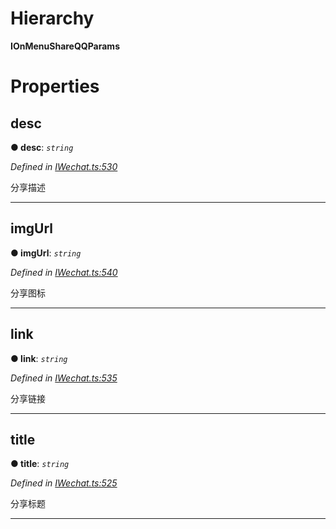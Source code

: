 

# Hierarchy

**IOnMenuShareQQParams**

# Properties

<a id="desc"></a>

##  desc

**● desc**: *`string`*

*Defined in [IWechat.ts:530](https://github.com/yc-typescript/jssdk/blob/4422e9c/src/IWechat.ts#L530)*

分享描述

___
<a id="imgurl"></a>

##  imgUrl

**● imgUrl**: *`string`*

*Defined in [IWechat.ts:540](https://github.com/yc-typescript/jssdk/blob/4422e9c/src/IWechat.ts#L540)*

分享图标

___
<a id="link"></a>

##  link

**● link**: *`string`*

*Defined in [IWechat.ts:535](https://github.com/yc-typescript/jssdk/blob/4422e9c/src/IWechat.ts#L535)*

分享链接

___
<a id="title"></a>

##  title

**● title**: *`string`*

*Defined in [IWechat.ts:525](https://github.com/yc-typescript/jssdk/blob/4422e9c/src/IWechat.ts#L525)*

分享标题

___

